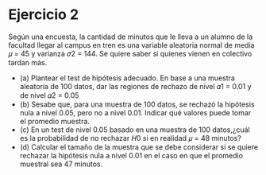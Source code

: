 # Ejercicio 2 
Según una encuesta, la cantidad de minutos que le lleva a un alumno de la facultad llegar al campus en tren es una variable aleatoria normal de media 𝜇 = 45 y varianza 𝜎2 = 144. Se quiere saber si quienes vienen en colectivo tardan más. 
- (a) Plantear el test de hipótesis adecuado. En base a una muestra aleatoria de 100 datos, dar las regiones de rechazo de nivel 𝛼1 = 0.01 y de nivel 𝛼2 = 0.05 
- (b) Sesabe que, para una muestra de 100 datos, se rechazó la hipótesis nula a nivel 0.05, pero no a nivel 0.01. Indicar qué valores puede tomar el promedio muestra. 
- (c) En un test de nivel 0.05 basado en una muestra de 100 datos,¿cuál es la probabilidad de no rechazar 𝐻0 si en realidad 𝜇 = 48 minutos? 
- (d) Calcular el tamaño de la muestra que se debe considerar si se quiere rechazar la hipótesis nula a nivel 0.01 en el caso en que el promedio muestral sea 47 minutos.